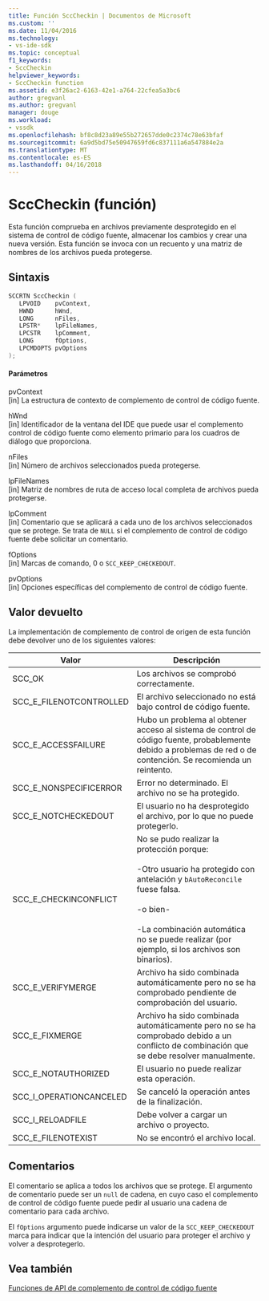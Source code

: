 ```yaml
---
title: Función SccCheckin | Documentos de Microsoft
ms.custom: ''
ms.date: 11/04/2016
ms.technology:
- vs-ide-sdk
ms.topic: conceptual
f1_keywords:
- SccCheckin
helpviewer_keywords:
- SccCheckin function
ms.assetid: e3f26ac2-6163-42e1-a764-22cfea5a3bc6
author: gregvanl
ms.author: gregvanl
manager: douge
ms.workload:
- vssdk
ms.openlocfilehash: bf8c8d23a89e55b272657dde0c2374c78e63bfaf
ms.sourcegitcommit: 6a9d5bd75e50947659fd6c837111a6a547884e2a
ms.translationtype: MT
ms.contentlocale: es-ES
ms.lasthandoff: 04/16/2018
---
```

# <a name="scccheckin-function"></a>SccCheckin (función)
Esta función comprueba en archivos previamente desprotegido en el sistema de control de código fuente, almacenar los cambios y crear una nueva versión. Esta función se invoca con un recuento y una matriz de nombres de los archivos pueda protegerse.  
  
## <a name="syntax"></a>Sintaxis  
  
```cpp  
SCCRTN SccCheckin (  
   LPVOID    pvContext,  
   HWND      hWnd,  
   LONG      nFiles,  
   LPSTR*    lpFileNames,  
   LPCSTR    lpComment,  
   LONG      fOptions,  
   LPCMDOPTS pvOptions  
);  
```  
  
#### <a name="parameters"></a>Parámetros  
 pvContext  
 [in] La estructura de contexto de complemento de control de código fuente.  
  
 hWnd  
 [in] Identificador de la ventana del IDE que puede usar el complemento control de código fuente como elemento primario para los cuadros de diálogo que proporciona.  
  
 nFiles  
 [in] Número de archivos seleccionados pueda protegerse.  
  
 lpFileNames  
 [in] Matriz de nombres de ruta de acceso local completa de archivos pueda protegerse.  
  
 lpComment  
 [in] Comentario que se aplicará a cada uno de los archivos seleccionados que se protege. Se trata de `NULL` si el complemento de control de código fuente debe solicitar un comentario.  
  
 fOptions  
 [in] Marcas de comando, 0 o `SCC_KEEP_CHECKEDOUT`.  
  
 pvOptions  
 [in] Opciones específicas del complemento de control de código fuente.  
  
## <a name="return-value"></a>Valor devuelto  
 La implementación de complemento de control de origen de esta función debe devolver uno de los siguientes valores:  
  
|Valor|Descripción|  
|-----------|-----------------|  
|SCC_OK|Los archivos se comprobó correctamente.|  
|SCC_E_FILENOTCONTROLLED|El archivo seleccionado no está bajo control de código fuente.|  
|SCC_E_ACCESSFAILURE|Hubo un problema al obtener acceso al sistema de control de código fuente, probablemente debido a problemas de red o de contención. Se recomienda un reintento.|  
|SCC_E_NONSPECIFICERROR|Error no determinado. El archivo no se ha protegido.|  
|SCC_E_NOTCHECKEDOUT|El usuario no ha desprotegido el archivo, por lo que no puede protegerlo.|  
|SCC_E_CHECKINCONFLICT|No se pudo realizar la protección porque:<br /><br /> -Otro usuario ha protegido con antelación y `bAutoReconcile` fuese falsa.<br /><br /> -o bien-<br /><br /> -La combinación automática no se puede realizar (por ejemplo, si los archivos son binarios).|  
|SCC_E_VERIFYMERGE|Archivo ha sido combinada automáticamente pero no se ha comprobado pendiente de comprobación del usuario.|  
|SCC_E_FIXMERGE|Archivo ha sido combinada automáticamente pero no se ha comprobado debido a un conflicto de combinación que se debe resolver manualmente.|  
|SCC_E_NOTAUTHORIZED|El usuario no puede realizar esta operación.|  
|SCC_I_OPERATIONCANCELED|Se canceló la operación antes de la finalización.|  
|SCC_I_RELOADFILE|Debe volver a cargar un archivo o proyecto.|  
|SCC_E_FILENOTEXIST|No se encontró el archivo local.|  
  
## <a name="remarks"></a>Comentarios  
 El comentario se aplica a todos los archivos que se protege. El argumento de comentario puede ser un `null` de cadena, en cuyo caso el complemento de control de código fuente puede pedir al usuario una cadena de comentario para cada archivo.  
  
 El `fOptions` argumento puede indicarse un valor de la `SCC_KEEP_CHECKEDOUT` marca para indicar que la intención del usuario para proteger el archivo y volver a desprotegerlo.  
  
## <a name="see-also"></a>Vea también  
 [Funciones de API de complemento de control de código fuente](../extensibility/source-control-plug-in-api-functions.md)